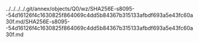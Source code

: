 ../../../../.git/annex/objects/Q0/wz/SHA256E-s8095--54d16126f4c1630825f864069c4dd5b84367b315133afbdf693a5e43fc60a30f.md/SHA256E-s8095--54d16126f4c1630825f864069c4dd5b84367b315133afbdf693a5e43fc60a30f.md